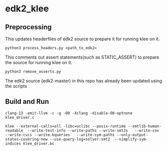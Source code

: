 # edk2_klee

## Preprocessing
This updates headerfiles of edk2 source to prepare it for running klee on it. 
```
python3 process_headers.py <path_to_edk2>
```

This comments out assert statements(such as STATIC_ASSERT) to prepare the source for running klee on it. 
```
python3 remove_asserts.py
```

The edk2 source (edk2-master) in this repo has already been updated using the scripts


## Build and Run
```
clang-13 -emit-llvm -c -g -O0 -Xclang -disable-O0-optnone klee_driver.c

klee --external-calls=all -libc=uclibc --posix-runtime --smtlib-human-readable  --write-test-info --write-paths --write-smt2s   --write-cov  --write-cvcs --write-kqueries   --write-sym-paths --only-output-states-covering-new --use-query-log=solver:smt2  --simplify-sym-indices klee_driver.bc

```


